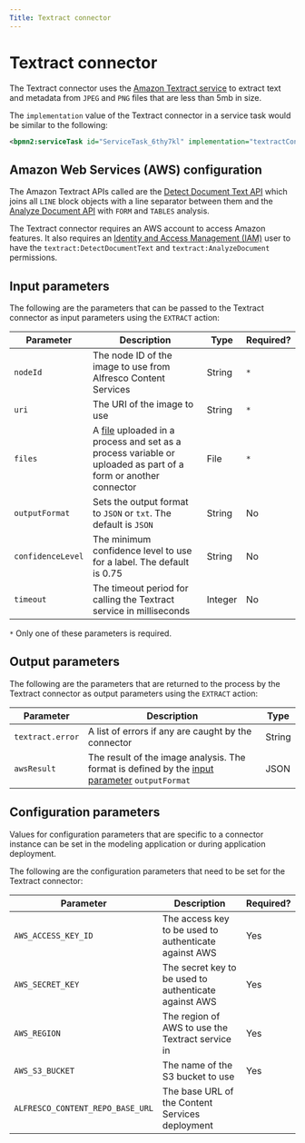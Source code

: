 ```yaml
---
Title: Textract connector
---
```


# Textract connector
The Textract connector uses the [Amazon Textract service](https://aws.amazon.com/textract/) to extract text and metadata from `JPEG` and `PNG` files that are less than 5mb in size.

The `implementation` value of the Textract connector in a service task would be similar to the following:

```xml
<bpmn2:serviceTask id="ServiceTask_6thy7kl" implementation="textractConnector.EXTRACT" />
```

## Amazon Web Services (AWS) configuration
The Amazon Textract APIs called are the [Detect Document Text API](https://docs.aws.amazon.com/textract/latest/dg/API_DetectDocumentText.html) which joins all `LINE` block objects with a line separator between them and the [Analyze Document API](https://docs.aws.amazon.com/textract/latest/dg/API_AnalyzeDocument.html) with `FORM` and `TABLES` analysis. 

The Textract connector requires an AWS account to access Amazon features. It also requires an [Identity and Access Management (IAM)](https://aws.amazon.com/iam/) user to have the `textract:DetectDocumentText` and `textract:AnalyzeDocument` permissions. 

## Input parameters
The following are the parameters that can be passed to the Textract connector as input parameters using the `EXTRACT` action:

| Parameter | Description | Type | Required? |
| --------- | ----------- | ---- | --------- | 
| `nodeId` | The node ID of the image to use from Alfresco Content Services | String | `*` |
| `uri` | The URI of the image to use | String | `*` |
| `files` | A [file](../../files.md) uploaded in a process and set as a process variable or uploaded as part of a form or another connector | File | `*` |
| `outputFormat` | Sets the output format to `JSON` or `txt`. The default is `JSON` | String | No |
| `confidenceLevel` | The minimum confidence level to use for a label. The default is 0.75 | String | No |
| `timeout` | The timeout period for calling the Textract service in milliseconds | Integer | No | 

`*` Only one of these parameters is required.

## Output parameters
The following are the parameters that are returned to the process by the Textract connector as output parameters using the `EXTRACT` action:

| Parameter | Description | Type |
| --------  | ----------- | ---- |
| `textract.error` |  A list of errors if any are caught by the connector | String |
| `awsResult` | The result of the image analysis. The format is defined by the [input parameter](#input-parameters) `outputFormat` | JSON |

## Configuration parameters
Values for configuration parameters that are specific to a connector instance can be set in the modeling application or during application deployment.

The following are the configuration parameters that need to be set for the Textract connector: 

| Parameter | Description | Required? |
| --------- | ----------- | --------- |
| `AWS_ACCESS_KEY_ID` | The access key to be used to authenticate against AWS | Yes |
| `AWS_SECRET_KEY` | The secret key to be used to authenticate against AWS | Yes |
| `AWS_REGION` | The region of AWS to use the Textract service in | Yes | 
| `AWS_S3_BUCKET` | The name of the S3 bucket to use | Yes |
| `ALFRESCO_CONTENT_REPO_BASE_URL` | The base URL of the Content Services deployment |
